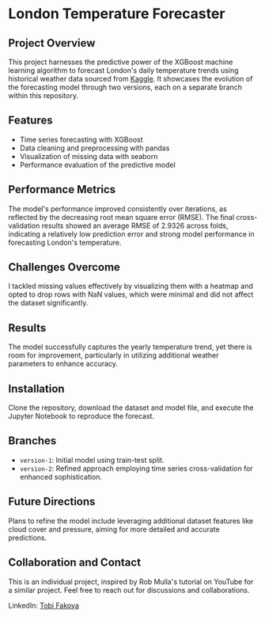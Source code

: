 # London Temperature Forecaster

## Project Overview
This project harnesses the predictive power of the XGBoost machine learning algorithm to forecast London's daily temperature trends using historical weather data sourced from [Kaggle](https://www.kaggle.com/datasets/emmanuelfwerr/london-weather-data). It showcases the evolution of the forecasting model through two versions, each on a separate branch within this repository.

## Features
- Time series forecasting with XGBoost
- Data cleaning and preprocessing with pandas
- Visualization of missing data with seaborn
- Performance evaluation of the predictive model

## Performance Metrics
The model's performance improved consistently over iterations, as reflected by the decreasing root mean square error (RMSE). The final cross-validation results showed an average RMSE of 2.9326 across folds, indicating a relatively low prediction error and strong model performance in forecasting London's temperature.

## Challenges Overcome
I tackled missing values effectively by visualizing them with a heatmap and opted to drop rows with NaN values, which were minimal and did not affect the dataset significantly.

## Results
The model successfully captures the yearly temperature trend, yet there is room for improvement, particularly in utilizing additional weather parameters to enhance accuracy.

## Installation
Clone the repository, download the dataset and model file, and execute the Jupyter Notebook to reproduce the forecast.

## Branches
- `version-1`: Initial model using train-test split.
- `version-2`: Refined approach employing time series cross-validation for enhanced sophistication.

## Future Directions
Plans to refine the model include leveraging additional dataset features like cloud cover and pressure, aiming for more detailed and accurate predictions.

## Collaboration and Contact
This is an individual project, inspired by Rob Mulla's tutorial on YouTube for a similar project. Feel free to reach out for discussions and collaborations.

LinkedIn: [Tobi Fakoya](http://www.linkedin.com/in/tobi-fakoya)
